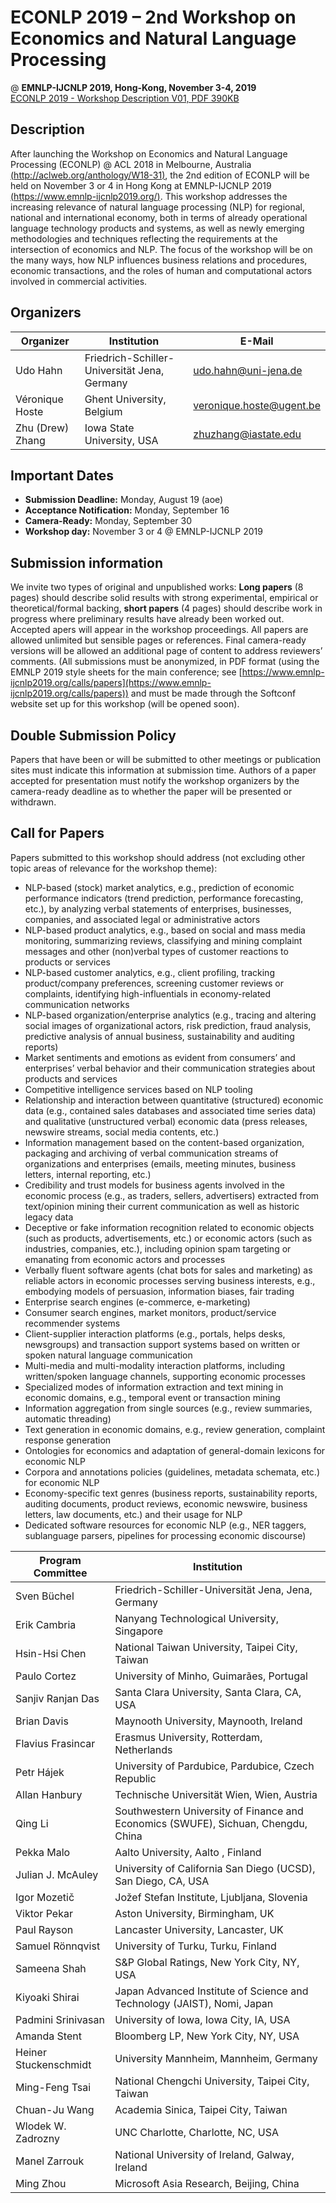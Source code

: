 # ECONLP 2019 – 2nd Workshop on Economics and Natural Language Processing

@ **EMNLP-IJCNLP 2019, Hong-Kong, November 3-4, 2019**<br/>
[ECONLP 2019 - Workshop Description V01, PDF 390KB](/downloads/ECONLP%202019%20-%20Workshop%20Description%20V01.pdf)

## Description
After launching the Workshop on Economics and Natural Language Processing (ECONLP) @ ACL 2018 in Melbourne, Australia [(http://aclweb.org/anthology/W18-31)](http://aclweb.org/anthology/W18-31), the 2nd edition of ECONLP will be held on November 3 or 4 in Hong Kong at EMNLP-IJCNLP 2019 [(https://www.emnlp-ijcnlp2019.org/)](https://www.emnlp-ijcnlp2019.org/).
This workshop addresses the increasing relevance of natural language processing (NLP) for regional, national and international economy, both in terms of already operational language technology products and systems, as well as newly emerging methodologies and techniques reflecting the requirements at the intersection of economics and NLP. The focus of the workshop will be on the many ways, how NLP influences business relations and procedures, economic transactions, and the roles of human and computational actors involved in commercial activities.

## Organizers

| Organizer        | Institution                                  | E-Mail
|------------------|----------------------------------------------|---------------------------|
| Udo Hahn	        |	Friedrich-Schiller-Universität Jena, Germany |	udo.hahn@uni-jena.de 
| Véronique Hoste  |	Ghent University, Belgium	                   |	veronique.hoste@ugent.be
| Zhu (Drew) Zhang |	Iowa State University, USA                   |	zhuzhang@iastate.edu 

## Important Dates
* **Submission Deadline:** Monday, August 19 (aoe)
* **Acceptance Notification:** Monday, September 16
* **Camera-Ready:** Monday, September 30
* **Workshop day:** November 3 or 4 @ EMNLP-IJCNLP 2019

## Submission information
We invite two types of original and unpublished works: **Long papers** (8 pages) should describe solid results with strong experimental, empirical or theoretical/formal backing, **short papers** (4 pages) should describe work in progress where preliminary results have already been worked out. 
Accepted apers will appear in the workshop proceedings. All papers are allowed unlimited but sensible pages or references. Final camera-ready versions will be allowed an additional page of content to address reviewers’ comments.
(All submissions must be anonymized, in PDF format (using the EMNLP 2019 style sheets for the main conference; see [https://www.emnlp-ijcnlp2019.org/calls/papers](https://www.emnlp-ijcnlp2019.org/calls/papers)) and must be made through the Softconf website set up for this workshop (will be opened soon).

## Double Submission Policy
Papers that have been or will be submitted to other meetings or publication sites must indicate this information at submission time. Authors of a paper accepted for presentation must notify the workshop organizers by the camera-ready deadline as to whether the paper will be presented or withdrawn.

## Call for Papers
Papers submitted to this workshop should address (not excluding other topic areas of relevance for the workshop theme):
* NLP-based (stock) market analytics, e.g., prediction of economic performance indicators (trend prediction, performance forecasting, etc.), by analyzing verbal statements of enterprises, businesses, companies, and associated legal or administrative actors
* NLP-based product analytics, e.g., based on social and mass media monitoring, summarizing reviews, classifying and mining complaint messages and other (non)verbal types of customer reactions to products or services
* NLP-based customer analytics, e.g., client profiling, tracking product/company preferences, screening customer reviews or complaints, identifying high-influentials in economy-related communication networks
* NLP-based organization/enterprise analytics (e.g., tracing and altering social images of organizational actors, risk prediction, fraud analysis, predictive analysis of annual business, sustainability and auditing reports)
* Market sentiments and emotions as evident from consumers’ and enterprises’ verbal behavior and their communication strategies about products and services
* Competitive intelligence services based on NLP tooling
* Relationship and interaction between quantitative (structured) economic data (e.g., contained sales databases and associated time series data) and qualitative (unstructured verbal) economic data (press releases, newswire streams, social media contents, etc.) 
* Information management based on the content-based organization, packaging and archiving of verbal communication streams of organizations and enterprises (emails, meeting minutes, business letters, internal reporting, etc.)
* Credibility and trust models for business agents involved in the economic process (e.g., as traders, sellers, advertisers) extracted from text/opinion mining their current communication as well as historic legacy data
* Deceptive or fake information recognition related to economic objects (such as products, advertisements, etc.) or economic actors (such as industries, companies, etc.), including opinion spam targeting or emanating from economic actors and processes
* Verbally fluent software agents (chat bots for sales and marketing) as reliable actors in economic processes serving business interests, e.g., embodying models of persuasion, information biases, fair trading
* Enterprise search engines (e-commerce, e-marketing)
* Consumer search engines, market monitors, product/service recommender systems
* Client-supplier interaction platforms (e.g., portals, helps desks, newsgroups) and transaction support systems based on written or spoken natural language communication
* Multi-media and multi-modality interaction platforms, including written/spoken language channels, supporting economic processes
* Specialized modes of information extraction and text mining in economic domains, e.g., temporal event or transaction mining
* Information aggregation from single sources (e.g., review summaries, automatic threading)
* Text generation in economic domains, e.g., review generation, complaint response generation
* Ontologies for economics and adaptation of general-domain lexicons for economic NLP
* Corpora and annotations policies (guidelines, metadata schemata, etc.) for economic NLP
* Economy-specific text genres (business reports, sustainability reports, auditing documents, product reviews, economic newswire, business letters, law documents, etc.) and their usage for NLP
* Dedicated software resources for economic NLP (e.g., NER taggers, sublanguage parsers, pipelines for processing economic discourse)


| Program Committee                     | Institution 
|---------------------------------------|---------------------------------------------|
| Sven Büchel		                         | Friedrich-Schiller-Universität Jena, Jena, Germany	       
| Erik Cambria		                        | Nanyang Technological University, Singapore          
| Hsin-Hsi Chen		                       | National Taiwan University, Taipei City, Taiwan      
| Paulo Cortez 		                       | University of Minho, Guimarães, Portugal            
| Sanjiv Ranjan Das                     |	Santa Clara University, Santa Clara, CA, USA        
| Brian Davis                           |	Maynooth University, Maynooth, Ireland             
| Flavius Frasincar 	                   | Erasmus University, Rotterdam, Netherlands		         
| Petr Hájek		                          | University of Pardubice, Pardubice, Czech Republic	
| Allan Hanbury		                       | Technische Universität Wien, Wien, Austria	
| Qing Li			                            | Southwestern University of Finance and Economics (SWUFE), Sichuan, Chengdu, China 
| Pekka Malo		                          | Aalto University, Aalto , Finland				                
| Julian J. McAuley                     | University of California San Diego (UCSD), San Diego, CA, USA 
| Igor Mozetič		                        | Jožef Stefan Institute, Ljubljana, Slovenia 
| Viktor Pekar 	 	                      | Aston University, Birmingham, UK			                  
| Paul Rayson                           |	Lancaster University, Lancaster, UK		                
| Samuel Rönnqvist                      | University of Turku, Turku, Finland                  
| Sameena Shah                          | S&P Global Ratings, New York City, NY, USA 	
| Kiyoaki Shirai                        | Japan Advanced Institute of Science and Technology (JAIST), Nomi, Japan 
| Padmini Srinivasan 	                  | University of Iowa, Iowa City, IA, USA		             
| Amanda Stent	                         |	Bloomberg LP, New York City, NY, USA	       
| Heiner Stuckenschmidt	                | University Mannheim, Mannheim, Germany	      
| Ming-Feng Tsai		                      | National Chengchi University, Taipei City, Taiwan	   
| Chuan-Ju Wang 	                       | Academia Sinica, Taipei City, Taiwan	       
| Wlodek W. Zadrozny	                   | UNC Charlotte, Charlotte, NC, USA   		      
| Manel Zarrouk 		                      | National University of Ireland, Galway, Ireland		    
| Ming Zhou		                           | Microsoft Asia Research, Beijing, China		   
